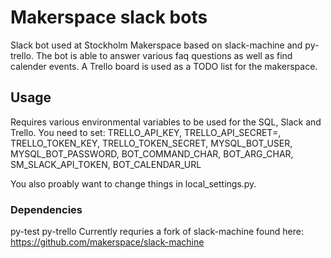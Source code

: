 # Makerspace slack bots

Slack bot used at Stockholm Makerspace based on slack-machine and py-trello. The bot is able to answer various faq questions as well as find calender events. A Trello board is used as a TODO list for the makerspace.

## Usage

Requires various environmental variables to be used for the SQL, Slack and Trello. You need to set:
TRELLO_API_KEY, TRELLO_API_SECRET=, TRELLO_TOKEN_KEY, TRELLO_TOKEN_SECRET, MYSQL_BOT_USER, MYSQL_BOT_PASSWORD, BOT_COMMAND_CHAR, BOT_ARG_CHAR, SM_SLACK_API_TOKEN, BOT_CALENDAR_URL

You also proably want to change things in local_settings.py.

### Dependencies

py-test
py-trello
Currently requries a fork of slack-machine found here: https://github.com/makerspace/slack-machine
